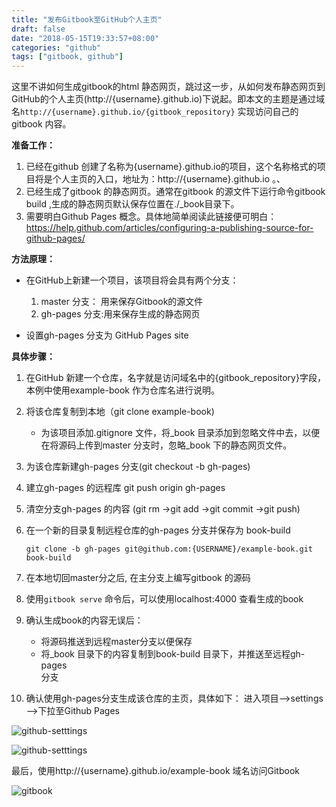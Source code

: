 ```yaml
---
title: "发布Gitbook至GitHub个人主页"
draft: false
date: "2018-05-15T19:33:57+08:00"
categories: "github"
tags: ["gitbook, github"]
---
```


这里不讲如何生成gitbook的html 静态网页，跳过这一步，从如何发布静态网页到GitHub的个人主页(http://{username}.github.io)下说起。即本文的主题是通过域名```http://{username}.github.io/{gitbook_repository}``` 实现访问自己的gitbook 内容。

**准备工作：**

1. 已经在github 创建了名称为{username}.github.io的项目，这个名称格式的项目将是个人主页的入口，地址为：http://{username}.github.io 。、
2. 已经生成了gitbook 的静态网页。通常在gitbook 的源文件下运行命令gitbook build ,生成的静态网页默认保存位置在./_book目录下。
3. 需要明白Github Pages 概念。具体地简单阅读此链接便可明白：https://help.github.com/articles/configuring-a-publishing-source-for-github-pages/

**方法原理：**

- 在GitHub上新建一个项目，该项目将会具有两个分支：

   1. master 分支： 用来保存Gitbook的源文件
   2. gh-pages 分支:用来保存生成的静态网页

- 设置gh-pages 分支为 GitHub Pages site

**具体步骤：**

1. 在GitHub 新建一个仓库，名字就是访问域名中的{gitbook_repository}字段，本例中使用example-book 作为仓库名进行说明。

2. 将该仓库复制到本地（git clone example-book)
   - 为该项目添加.gitignore 文件，将_book 目录添加到忽略文件中去，以便在将源码上传到master 分支时，忽略_book 下的静态网页文件。

3. 为该仓库新建gh-pages 分支(git checkout -b gh-pages)

4. 建立gh-pages 的远程库 git push origin gh-pages

5. 清空分支gh-pages 的内容 (git rm ->git add ->git commit ->git push)

6. 在一个新的目录复制远程仓库的gh-pages 分支并保存为 book-build

      ```git clone -b gh-pages git@github.com:{USERNAME}/example-book.git  book-build```

7. 在本地切回master分之后, 在主分支上编写gitbook 的源码

8. 使用```gitbook serve``` 命令后，可以使用localhost:4000 查看生成的book

9. 确认生成book的内容无误后：
   - 将源码推送到远程master分支以便保存
   - 将_book 目录下的内容复制到book-build 目录下，并推送至远程gh-pages  
     分支

10. 确认使用gh-pages分支生成该仓库的主页，具体如下：
  进入项目-->settings -->下拉至Github Pages

  ![github-setttings](/github-setttings.png)

  ![github-setttings](/github-pages.png)


最后，使用http://{username}.github.io/example-book 域名访问Gitbook

![gitbook](/gitbook.png)



   
